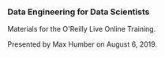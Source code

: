 ### Data Engineering for Data Scientists

Materials for the O'Reilly Live Online Training.

Presented by Max Humber on August 6, 2019.
